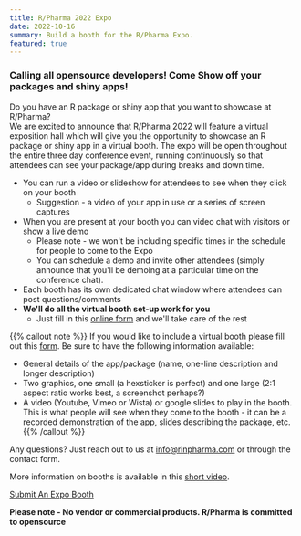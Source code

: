 ```yaml
---
title: R/Pharma 2022 Expo
date: 2022-10-16
summary: Build a booth for the R/Pharma Expo.
featured: true
---
```


### Calling all opensource developers! Come Show off your packages and shiny apps!

Do you have an R package or shiny app that you want to showcase at R/Pharma?  
We are excited to announce that R/Pharma 2022 will feature a virtual exposition hall which will give you the opportunity to showcase an R package or shiny app in a virtual booth.  The expo will be open throughout the entire three day conference event, running continuously so that attendees can see your package/app during breaks and down time.

- You can run a video or slideshow for attendees to see when they click on your booth
  - Suggestion - a video of your app in use or a series of screen captures
- When you are present at your booth you can video chat with visitors or show a live demo
  - Please note - we won't be including specific times in the schedule for people to come to the Expo
  - You can schedule a demo and invite other attendees (simply announce that you'll be demoing at a particular time on the conference chat).
- Each booth has its own dedicated chat window where attendees can post questions/comments
- **We'll do all the virtual booth set-up work for you**
  - Just fill in this [online form](https://form.jotform.com/222836926208057) and we'll take care of the rest

{{% callout note %}}
If you would like to include a virtual booth please fill out this [form](https://form.jotform.com/222836926208057).  Be sure to have the following information available:
-  General details of the app/package (name, one-line description and longer description)
-  Two graphics, one small (a hexsticker is perfect) and one large (2:1 aspect ratio works best, a screenshot perhaps?)
-  A video (Youtube, Vimeo or Wista) or google slides to play in the booth.  This is what people will see when they come to the booth - it can be a recorded demonstration of the app, slides describing the package, etc.
{{% /callout %}}

Any questions?  Just reach out to us at info@rinpharma.com or through the contact form.

More information on booths is available in this [short video](https://www.youtube.com/watch?v=uXJ-a1CgLoI).

<a href="https://form.jotform.com/222836926208057" target="_blank" class="btn btn-success px-2 py-2 mb-3">Submit An Expo Booth</a>

**Please note - No vendor or commercial products.  R/Pharma is committed to opensource**

